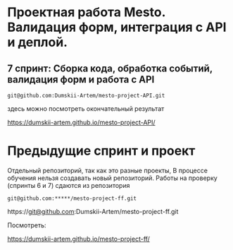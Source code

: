# Проектная работа Mesto. Валидация форм, интеграция с API и деплой.
## 7 спринт: Сборка кода, обработка событий, валидация форм и работа с API

```
git@github.com:Dumskii-Artem/mesto-project-API.git
```

здесь можно посмотреть окончательный результат


https://dumskii-artem.github.io/mesto-project-API/



# Предыдущие спринт и проект 
Отдельный репозиторий, так как это разные проекты,
В процессе обучения нельзя создавать новый репозиторий. 
Работы на проверку (спринты 6 и 7) сдаются из репозитория 
```
git@github.com:*****/mesto-project-ff.git
```

https://git@github.com:Dumskii-Artem/mesto-project-ff.git


Посмотреть:


https://dumskii-artem.github.io/mesto-project-ff/
